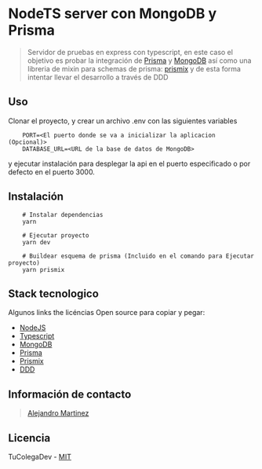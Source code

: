 # NodeTS server con MongoDB y Prisma

> Servidor de pruebas en express con typescript, en este caso el objetivo es probar la integración de [Prisma](https://www.prisma.io/)  y [MongoDB](https://www.mongodb.com/) así como una libreria de mixin para schemas de prisma: [prismix](https://github.com/jamiepine/prismix) y de esta forma intentar llevar el desarrollo a través de DDD

## Uso

Clonar el proyecto, y crear un archivo .env con las siguientes variables
```
    PORT=<El puerto donde se va a inicializar la aplicacion (Opcional)>
    DATABASE_URL=<URL de la base de datos de MongoDB>
```
 y ejecutar instalación para desplegar la api en el puerto especificado o por defecto en el puerto 3000.

## Instalación

```shell
    # Instalar dependencias
    yarn

    # Ejecutar proyecto
    yarn dev

    # Buildear esquema de prisma (Incluido en el comando para Ejecutar proyecto)
    yarn prismix
```

## Stack tecnologico

Algunos links the licéncias Open source para copiar y pegar:

- [NodeJS](https://nodejs.org/)
- [Typescript](https://www.typescriptlang.org/)
- [MongoDB](https://www.mongodb.com/)
- [Prisma](https://www.prisma.io/)
- [Prismix](https://github.com/jamiepine/prismix)
- [DDD](https://es.wikipedia.org/wiki/Dise%C3%B1o_guiado_por_el_dominio)

## Información de contacto

> [Alejandro Martinez](https://www.linkedin.com/in/amdevelop/)
## Licencia

TuColegaDev - [MIT](https://opensource.org/licenses/MIT)
